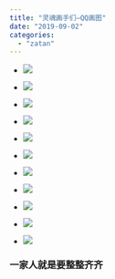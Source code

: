 ```yaml
---
title: "灵魂画手们–QQ画图"
date: "2019-09-02"
categories: 
  - "zatan"
---
```


- ![](images/4b3d2c73c9feabee.jpg)
    
- ![](images/3636f34bb8dfb978.jpg)
    
- ![](images/3aac8a85d50ee15d.jpg)
    
- ![](images/7c386e3f5efa73e1.jpg)
    
- ![](images/41509e358ddf0865.jpg)
    
- ![](images/e72ab76f7f30331.jpg)
    
- ![](images/54a9ee152a4ddc2c.jpg)
    
- ![](images/20acb09cc9d415f6.jpg)
    
- ![](images/1edc6d9446f5fb92.jpg)
    
- ![](images/6b434f927956632.jpg)
    
- ![](images/d0086a9ef37d5a4.jpg)
    

### 一家人就是要整整齐齐
